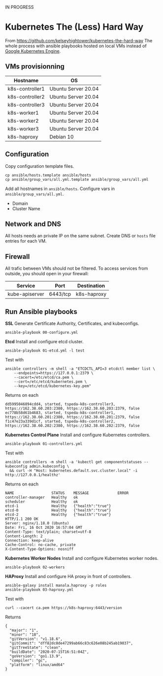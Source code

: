 IN PROGRESS

# Kubernetes The (Less) Hard Way

From https://github.com/kelseyhightower/kubernetes-the-hard-way
The whole process with ansible playbooks hosted on local VMs instead of [Google Kubernetes Engine](https://cloud.google.com/kubernetes-engine).

## VMs provisionning

| Hostname        | OS                  |
|-----------------|---------------------|
| k8s-controller1 | Ubuntu Server 20.04 |
| k8s-controller2 | Ubuntu Server 20.04 |
| k8s-controller3 | Ubuntu Server 20.04 |
| k8s-worker1     | Ubuntu Server 20.04 |
| k8s-worker2     | Ubuntu Server 20.04 |
| k8s-worker3     | Ubuntu Server 20.04 |
| k8s-haproxy     | Debian 10           |

## Configuration

Copy configuration template files.
```
cp ansible/hosts.template ansible/hosts
cp ansible/group_vars/all.yml.template ansible/group_vars/all.yml
```
Add all hostnames in ``ansible/hosts``.
Configure vars in ``ansible/group_vars/all.yml``.
- Domain
- Cluster Name

## Network and DNS

All hosts needs an private IP on the same subnet.
Create DNS or ``hosts`` file entries for each VM.

## Firewall

All trafic between VMs should not be filtered.
To access services from outside, you should open in your firewall:

| Service        | Port     | Destination |
|----------------|----------|-------------|
| kube-apiserver | 6443/tcp | k8s-haproxy |

## Run Ansible playbooks

**SSL**
Generate Certificate Authority, Certificates, and kubeconfigs.
```
ansible-playbook 00-configure.yml
```

**Etcd**
Install and configure etcd cluster.
```
ansible-playbook 01-etcd.yml -l test
```
Test with
```
ansible controllers -m shell -a "ETCDCTL_API=3 etcdctl member list \
    --endpoints=https://127.0.0.1:2379 \
    --cacert=/etc/etcd/ca.pem \
    --cert=/etc/etcd/kubernetes.pem \
    --key=/etc/etcd/kubernetes-key.pem"
```
Returns on each
```
dd5995046894cdd4, started, tspeda-k8s-controller3, https://162.38.60.203:2380, https://162.38.60.203:2379, false
ec778b58d61b4683, started, tspeda-k8s-controller1, https://162.38.60.201:2380, https://162.38.60.201:2379, false
f1c47e23a339d1cf, started, tspeda-k8s-controller2, https://162.38.60.202:2380, https://162.38.60.202:2379, false
```

**Kubernetes Control Plane**
Install and configure Kubernetes controllers.
```
ansible-playbook 01-controllers.yml
```
Test with
```
ansible controllers -m shell -a 'kubectl get componentstatuses --kubeconfig admin.kubeconfig \
  && curl -H "Host: kubernetes.default.svc.cluster.local" -i http://127.0.0.1/healthz'
```
Returns on each
```
NAME                 STATUS    MESSAGE             ERROR
controller-manager   Healthy   ok                  
scheduler            Healthy   ok                  
etcd-1               Healthy   {"health":"true"}   
etcd-0               Healthy   {"health":"true"}   
etcd-2               Healthy   {"health":"true"}   
HTTP/1.1 200 OK
Server: nginx/1.18.0 (Ubuntu)
Date: Fri, 16 Oct 2020 16:57:04 GMT
Content-Type: text/plain; charset=utf-8
Content-Length: 2
Connection: keep-alive
Cache-Control: no-cache, private
X-Content-Type-Options: nosniff
```

**Kubernetes Worker Nodes**
Install and configure Kubernetes worker nodes.
```
ansible-playbook 02-workers
```

**HAProxy**
Install and configure HA proxy in front of controllers.

```
ansible-galaxy install manala.haproxy -p roles
ansible-playbook 03-haproxy.yml
```
Test with
```
curl --cacert ca.pem https://k8s-haproxy:6443/version
```
Returns
```
{
  "major": "1",
  "minor": "18",
  "gitVersion": "v1.18.6",
  "gitCommit": "dff82dc0de47299ab66c83c626e08b245ab19037",
  "gitTreeState": "clean",
  "buildDate": "2020-07-15T16:51:04Z",
  "goVersion": "go1.13.9",
  "compiler": "gc",
  "platform": "linux/amd64"
}
```
